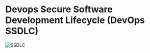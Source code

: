# Devops Secure Software Development Lifecycle  (DevOps SSDLC)
![SSDLC](https://github.com/shubnimkar/DevSecOps_HPCSA/assets/46809421/42ae047a-1e15-4b46-82e3-1e650d0c59fe)
